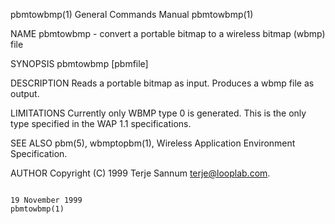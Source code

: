 pbmtowbmp(1)                                                                             General Commands Manual                                                                             pbmtowbmp(1)

NAME
       pbmtowbmp - convert a portable bitmap to a wireless bitmap (wbmp) file

SYNOPSIS
       pbmtowbmp [pbmfile]

DESCRIPTION
       Reads a portable bitmap as input.  Produces a wbmp file as output.

LIMITATIONS
       Currently only WBMP type 0 is generated. This is the only type specified in the WAP 1.1 specifications.

SEE ALSO
       pbm(5), wbmptopbm(1), Wireless Application Environment Specification.

AUTHOR
       Copyright (C) 1999 Terje Sannum <terje@looplab.com>.

                                                                                             19 November 1999                                                                                pbmtowbmp(1)

